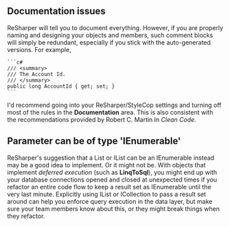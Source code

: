 ## Documentation issues
ReSharper will tell you to document everything. However, if you are properly naming and designing your objects and members, such comment blocks will simply be redundant, especially if you stick with the auto-generated versions. For example, 

    ```c#
    /// <summary>
    /// The Account Id.
    /// </summary>
    public long AccountId { get; set; }
    ```
I'd recommend going into your ReSharper/StyleCop settings and turning off most of the rules in the **Documentation** area. This is also consistent with the recommendations provided by Robert C. Martin In _Clean Code._

## Parameter can be of type 'IEnumerable<T>'
ReSharper's suggestion that a List or IList can be an IEnumerable instead may be a good idea to implement. Or it might not be. With objects that implement _deferred execution_ (such as **LinqToSql**), you might end up with your database connections opened and closed at unexpected times if you refactor an entire code flow to keep a result set as IEnumerable until the very last minute. Explicitly using IList<T> or ICollection<T> to pass a result set around can help you enforce query execution in the data layer, but make sure your team members know about this, or they might break things when they refactor.